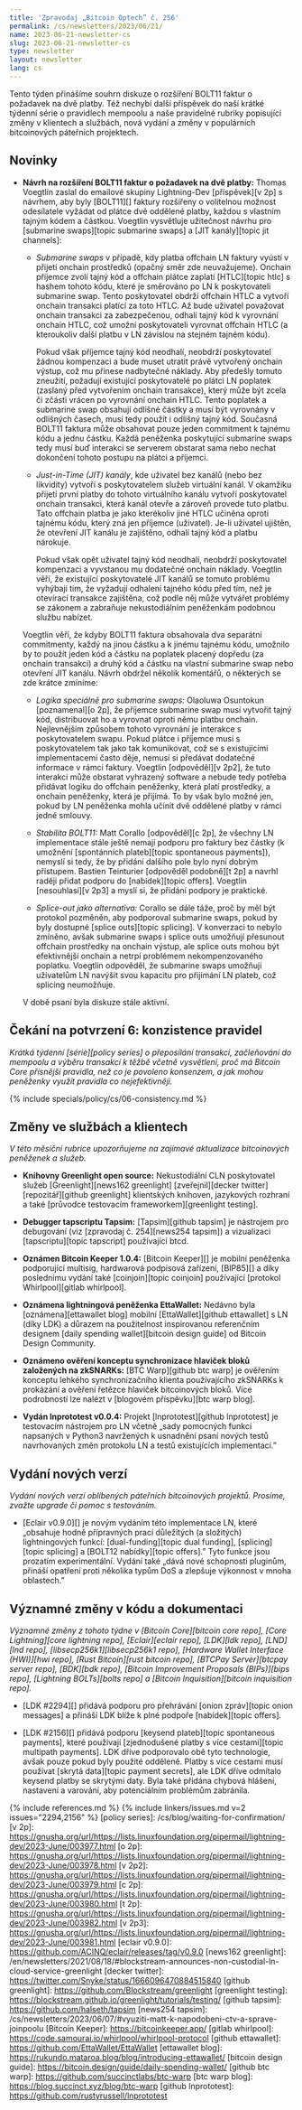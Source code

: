 ```yaml
---
title: 'Zpravodaj „Bitcoin Optech” č. 256'
permalink: /cs/newsletters/2023/06/21/
name: 2023-06-21-newsletter-cs
slug: 2023-06-21-newsletter-cs
type: newsletter
layout: newsletter
lang: cs
---
```

Tento týden přinášíme souhrn diskuze o rozšíření BOLT11 faktur o
požadavek na dvě platby. Též nechybí další příspěvek do naší krátké
týdenní série o pravidlech mempoolu a naše pravidelné rubriky
popisující změny v klientech a službách, nová vydání a změny v populárních
bitcoinových páteřních projektech.

## Novinky

- **Návrh na rozšíření BOLT11 faktur o požadavek na dvě platby:** Thomas
  Voegtlin zaslal do emailové skupiny Lightning-Dev [příspěvek][v 2p]
  s návrhem, aby byly [BOLT11][] faktury rozšířeny o volitelnou možnost
  odesílatele vyžádat od plátce dvě oddělené platby, každou s vlastním
  tajným kódem a částkou. Voegtlin vysvětluje užitečnost návrhu pro
  [submarine swaps][topic submarine swaps] a [JIT kanály][topic jit channels]:

  - *Submarine swaps* v případě, kdy platba offchain LN faktury vyústí
    v přijetí onchain prostředků (opačný směr zde neuvažujeme).
    Onchain příjemce zvolí tajný kód a offchain plátce zaplatí [HTLC][topic
    htlc] s hashem tohoto kódu, které je směrováno po LN k poskytovateli
    submarine swap. Tento poskytovatel obdrží offchain HTLC a vytvoří
    onchain transakci platící za toto HTLC. Až bude uživatel považovat
    onchain transakci za zabezpečenou, odhalí tajný kód k vyrovnání
    onchain HTLC, což umožní poskytovateli vyrovnat offchain HTLC
    (a kteroukoliv další platbu v LN závislou na stejném tajném kódu).

    Pokud však příjemce tajný kód neodhalí, neobdrží poskytovatel žádnou
    kompenzaci a bude muset utratit právě vytvořený onchain výstup, což
    mu přinese nadbytečné náklady. Aby předešly tomuto zneužití, požadují
    existující poskytovatelé po plátci LN poplatek (zaslaný před vytvořením
    onchain transakce), který může být zcela či zčásti vrácen po vyrovnání
    onchain HTLC. Tento poplatek a submarine swap obsahují odlišné částky a
    musí být vyrovnány v odlišných časech, musí tedy použít i odlišný tajný
    kód. Současná BOLT11 faktura může obsahovat pouze jeden commitment k
    tajnému kódu a jednu částku. Každá peněženka poskytující submarine
    swaps tedy musí buď interakci se serverem obstarat sama nebo nechat
    dokončení tohoto postupu na plátci a příjemci.

  - *Just-in-Time (JIT) kanály*, kde uživatel bez kanálů (nebo bez likvidity)
    vytvoří s poskytovatelem služeb virtuální kanál. V okamžiku přijetí
    první platby do tohoto virtuálního kanálu vytvoří poskytovatel onchain
    transakci, která kanál otevře a zároveň provede tuto platbu. Tato offchain
    platba je jako kterékoliv jiné HTLC učiněna oproti tajnému kódu, který
    zná jen příjemce (uživatel). Je-li uživatel ujištěn, že otevření JIT
    kanálu je zajištěno, odhalí tajný kód a platbu nárokuje.

    Pokud však opět uživatel tajný kód neodhalí, neobdrží poskytovatel
    kompenzaci a vyvstanou mu dodatečné onchain náklady. Voegtlin věří,
    že existující poskytovatelé JIT kanálů se tomuto problému vyhýbají
    tím, že vyžadují odhalení tajného kódu před tím, než je otevírací
    transakce zajištěna, což podle něj může vytvářet problémy se zákonem
    a zabraňuje nekustodiálním peněženkám podobnou službu nabízet.

  Voegtlin věří, že kdyby BOLT11 faktura obsahovala dva separátní commitmenty,
  každý na jinou částku a k jinému tajnému kódu, umožnilo by to použít jeden
  kód a částku na poplatek placený dopředu (za onchain transakci) a druhý kód
  a částku na vlastní submarine swap nebo otevření JIT kanálu. Návrh obdržel
  několik komentářů, o některých se zde krátce zmíníme:

  - *Logika speciálně pro submarine swaps:* Olaoluwa Osuntokun
    [poznamenal][o 2p], že příjemce submarine swap musí vytvořit tajný kód,
    distribuovat ho a vyrovnat oproti němu platbu onchain. Nejlevnějším
    způsobem tohoto vyrovnání je interakce s poskytovatelem swapu.
    Pokud plátce i příjemce musí s poskytovatelem tak jako tak komunikovat,
    což se s existujícími implementacemi často děje, nemusí si předávat
    dodatečné informace v rámci faktury. Voegtlin [odpověděl][v 2p2], že
    tuto interakci může obstarat vyhrazený software a nebude tedy potřeba
    přidávat logiku do offchain peněženky, která platí prostředky, a onchain
    peněženky, která je přijímá. To by však bylo možné jen, pokud by
    LN peněženka mohla učinit dvě oddělené platby v rámci jedné smlouvy.

  - *Stabilita BOLT11:* Matt Corallo [odpověděl][c 2p], že všechny LN
    implementace stále ještě nemají podporu pro faktury bez částky (k umožnění
    [spontánních plateb][topic spontaneous payments]), nemyslí si tedy, že
    by přidání dalšího pole bylo nyní dobrým přístupem. Bastien Teinturier
    [odpověděl podobně][t 2p] a navrhl raději přidat podporu do
    [nabídek][topic offers]. Voegtlin [nesouhlasí][v 2p3] a myslí si, že
    přidání podpory je praktické.

  - *Splice-out jako alternativa:* Corallo se dále táže, proč by měl být
    protokol pozměněn, aby podporoval submarine swaps, pokud by byly
    dostupné [splice outs][topic splicing]. V konverzaci to nebylo zmíněno,
    avšak submarine swaps i splice outs umožňují přesunout offchain prostředky
    na onchain výstup, ale splice outs mohou být efektivnější onchain a
    netrpí problémem nekompenzovaného poplatku. Voegtlin odpověděl, že
    submarine swaps umožňují uživatelům LN navýšit svou kapacitu pro
    přijímání LN plateb, což splicing neumožňuje.

  V době psaní byla diskuze stále aktivní.

## Čekání na potvrzení 6: konzistence pravidel

_Krátká týdenní [série][policy series] o přeposílání transakcí, začleňování do mempoolu a výběru
transakcí k těžbě včetně vysvětlení, proč má Bitcoin Core přísnější pravidla,
než co je povoleno konsenzem, a jak mohou peněženky využít pravidla co nejefektivněji._

{% include specials/policy/cs/06-consistency.md %}

## Změny ve službách a klientech

*V této měsíční rubrice upozorňujeme na zajímavé aktualizace bitcoinových
peněženek a služeb.*

- **Knihovny Greenlight open source:**
  Nekustodiální CLN poskytovatel služeb [Greenlight][news162 greenlight]
  [zveřejnil][decker twitter] [repozitář][github greenlight] klientských knihoven,
  jazykových rozhraní a také [průvodce testovacím frameworkem][greenlight testing].

- **Debugger tapscriptu Tapsim:**
  [Tapsim][github tapsim] je nástrojem pro debugování (viz [zpravodaj č. 254][news254
  tapsim]) a vizualizaci [tapscriptu][topic tapscript] používající btcd.

- **Oznámen Bitcoin Keeper 1.0.4:**
  [Bitcoin Keeper][] je mobilní peněženka podporující multisig, hardwarová podpisová
  zařízení, [BIP85][] a díky poslednímu vydání také [coinjoin][topic coinjoin]
  používající [protokol Whirlpool][gitlab whirlpool].

- **Oznámena lightningová peněženka EttaWallet:**
  Nedávno byla [oznámena][ettawallet blog] mobilní [EttaWallet][github ettawallet]
  s LN (díky LDK) a důrazem na použitelnost inspirovanou referenčním designem [daily
  spending wallet][bitcoin design guide] od Bitcoin Design Community.

- **Oznámeno ověření konceptu synchronizace hlaviček bloků založených na zkSNARKs:**
  [BTC Warp][github btc warp] je ověřením konceptu lehkého synchronizačního klienta
  používajícího zkSNARKs k prokázání a ověření řetězce hlaviček bitcoinových bloků.
  Více podrobností lze nalézt v [blogovém příspěvku][btc warp blog].

- **Vydán lnprototest v0.0.4:**
  Projekt [lnprototest][github lnprototest] je testovacím nástrojem pro LN včetně
  „sady pomocných funkcí napsaných v Python3 navržených k usnadnění psaní nových
  testů navrhovaných změn protokolu LN a testů existujících implementací.”

## Vydání nových verzí

*Vydání nových verzí oblíbených páteřních bitcoinových projektů. Prosíme,
zvažte upgrade či pomoc s testováním.*

- [Eclair v0.9.0][] je novým vydáním této implementace LN, které „obsahuje
  hodně přípravných prací důležitých (a složitých) lightningových funkcí:
  [dual-funding][topic dual funding], [splicing][topic splicing] a [BOLT12 nabídky][topic
  offers].” Tyto funkce jsou prozatím experimentální. Vydání také „dává nové
  schopnosti pluginům, přináší opatření proti několika typům DoS a zlepšuje
  výkonnost v mnoha oblastech.”

## Významné změny v kódu a dokumentaci

*Významné změny z tohoto týdne v [Bitcoin Core][bitcoin core repo], [Core
Lightning][core lightning repo], [Eclair][eclair repo], [LDK][ldk repo],
[LND][lnd repo], [libsecp256k1][libsecp256k1 repo], [Hardware Wallet
Interface (HWI)][hwi repo], [Rust Bitcoin][rust bitcoin repo], [BTCPay
Server][btcpay server repo], [BDK][bdk repo], [Bitcoin Improvement
Proposals (BIPs)][bips repo], [Lightning BOLTs][bolts repo] a
[Bitcoin Inquisition][bitcoin inquisition repo].*

- [LDK #2294][] přidává podporu pro přehrávání [onion zpráv][topic onion messages]
  a přináší LDK blíže k plné podpoře [nabídek][topic offers].

- [LDK #2156][] přidává podporu [keysend plateb][topic spontaneous payments], které
  používají [zjednodušené platby s více cestami][topic multipath payments]. LDK dříve
  podporovalo obě tyto technologie, avšak pouze pokud byly použité odděleně.
  Platby s více cestami musí používat [skrytá data][topic payment secrets], ale
  LDK dříve odmítalo keysend platby se skrytými daty. Byla také přidána chybová
  hlášení, nastavení a varování, aby potenciálním problémům zabránila.

{% include references.md %}
{% include linkers/issues.md v=2 issues="2294,2156" %}
[policy series]: /cs/blog/waiting-for-confirmation/
[v 2p]: https://gnusha.org/url/https://lists.linuxfoundation.org/pipermail/lightning-dev/2023-June/003977.html
[o 2p]: https://gnusha.org/url/https://lists.linuxfoundation.org/pipermail/lightning-dev/2023-June/003978.html
[v 2p2]: https://gnusha.org/url/https://lists.linuxfoundation.org/pipermail/lightning-dev/2023-June/003979.html
[c 2p]: https://gnusha.org/url/https://lists.linuxfoundation.org/pipermail/lightning-dev/2023-June/003980.html
[t 2p]: https://gnusha.org/url/https://lists.linuxfoundation.org/pipermail/lightning-dev/2023-June/003982.html
[v 2p3]: https://gnusha.org/url/https://lists.linuxfoundation.org/pipermail/lightning-dev/2023-June/003981.html
[eclair v0.9.0]: https://github.com/ACINQ/eclair/releases/tag/v0.9.0
[news162 greenlight]: /en/newsletters/2021/08/18/#blockstream-announces-non-custodial-ln-cloud-service-greenlight
[decker twitter]: https://twitter.com/Snyke/status/1666096470884515840
[github greenlight]: https://github.com/Blockstream/greenlight
[greenlight testing]: https://blockstream.github.io/greenlight/tutorials/testing/
[github tapsim]: https://github.com/halseth/tapsim
[news254 tapsim]: /cs/newsletters/2023/06/07/#vyuziti-matt-k-napodobeni-ctv-a-sprave-joinpoolu
[Bitcoin Keeper]: https://bitcoinkeeper.app/
[gitlab whirlpool]: https://code.samourai.io/whirlpool/whirlpool-protocol
[github ettawallet]: https://github.com/EttaWallet/EttaWallet
[ettawallet blog]: https://rukundo.mataroa.blog/blog/introducing-ettawallet/
[bitcoin design guide]: https://bitcoin.design/guide/daily-spending-wallet/
[github btc warp]: https://github.com/succinctlabs/btc-warp
[btc warp blog]: https://blog.succinct.xyz/blog/btc-warp
[github lnprototest]: https://github.com/rustyrussell/lnprototest
